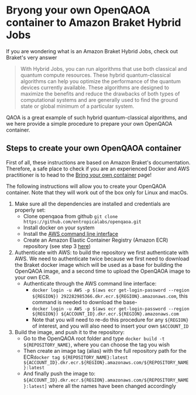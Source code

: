 # Bryong your own OpenQAOA container to Amazon Braket Hybrid Jobs

If you are wondering what is an Amazon Braket Hybrid Jobs, check out Braket's very answer

> With Hybrid Jobs, you can run algorithms that use both classical and quantum compute resources. These hybrid quantum-classical algorithms can help you optimize the performance of the quantum devices currently available. These algorithms are designed to maximize the benefits and reduce the drawbacks of both types of computational systems and are generally used to find the ground state or global minimum of a particular system.

QAOA is a great example of such hybrid quantum-classical algorithms, and we here provide a simple procedure to prepare your own OpenQAOA container.

## Steps to create your own OpenQAOA container

First of all, these instructions are based on Amazon Braket's documentation. Therefore, a safe place to check if you are an experienced Docker and AWS practitioner is to head to the [Bring your own container](https://docs.aws.amazon.com/braket/latest/developerguide/braket-jobs-byoc.html) page!

The following instructions will allow you to create your OpenQAOA container. Note that they will work out of the box only for Linux and macOs.
 
 1. Make sure all the dependencies are installed and credentials are properly set:
	 - Clone openqaoa from github `git clone https://github.com/entropicalabs/openqaoa.git`
	 - Install docker on your system
	 - Install the [AWS command line interface](https://aws.amazon.com/cli/)
	 - Create an Amazon Elastic Container Registry (Amazon ECR) repository (see step 3 [here](https://docs.aws.amazon.com/braket/latest/developerguide/braket-jobs-byoc.html))
 2. Authenticate with AWS: to build the repository we first authenticate with AWS. We need to authenticate twice because we first need to download the Braket docker image which will be used as a base for building the OpenQAOA image, and a second time to upload the OpenQAOA image to your own ECR.
	 - Authenticate through the AWS command line interface: 
		 - `docker login -u AWS -p $(aws ecr get-login-password --region ${REGION}) 292282985366.dkr.ecr.${REGION}.amazonaws.com`, this command is needed to download the base-
		 - `docker login -u AWS -p $(aws ecr get-login-password --region ${REGION}) ${ACCOUNT_ID}.dkr.ecr.${REGION}.amazonaws.com`
		 - Note that you will need to re-do this procedure for any `${REGION}` of interest, and you will also need to insert your own `$ACCOUNT_ID`
3. Build the image, and push it to the repository: 
	- Go to the OpenQAOA root folder and type `docker build -t ${REPOSITORY_NAME}`, where you can choose the tag you wish
	- Then create an image tag (alias) with the full repository path for the ECR`docker tag ${REPOSITORY_NAME}:latest ${ACCOUNT_ID}.dkr.ecr.${REGION}.amazonaws.com/${REPOSITORY_NAME}:latest`
	- And finally push the image to: `${ACCOUNT_ID}.dkr.ecr.${REGION}.amazonaws.com/${REPOSITORY_NAME}:latest]` where all the names have been changed accordingly
